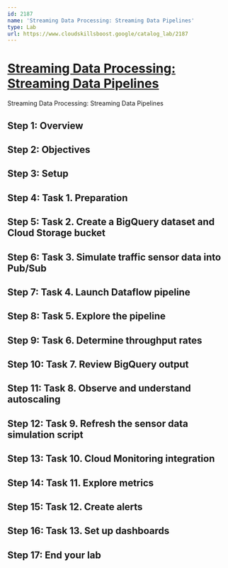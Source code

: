```yaml
---
id: 2187
name: 'Streaming Data Processing: Streaming Data Pipelines'
type: Lab
url: https://www.cloudskillsboost.google/catalog_lab/2187
---
```


# [Streaming Data Processing: Streaming Data Pipelines](https://www.cloudskillsboost.google/catalog_lab/2187)

Streaming Data Processing: Streaming Data Pipelines

## Step 1: Overview

## Step 2: Objectives

## Step 3: Setup

## Step 4: Task 1. Preparation

## Step 5: Task 2. Create a BigQuery dataset and Cloud Storage bucket

## Step 6: Task 3. Simulate traffic sensor data into Pub/Sub

## Step 7: Task 4. Launch Dataflow pipeline

## Step 8: Task 5. Explore the pipeline

## Step 9: Task 6. Determine throughput rates

## Step 10: Task 7. Review BigQuery output

## Step 11: Task 8. Observe and understand autoscaling

## Step 12: Task 9. Refresh the sensor data simulation script

## Step 13: Task 10. Cloud Monitoring integration

## Step 14: Task 11. Explore metrics

## Step 15: Task 12. Create alerts

## Step 16: Task 13. Set up dashboards

## Step 17: End your lab
